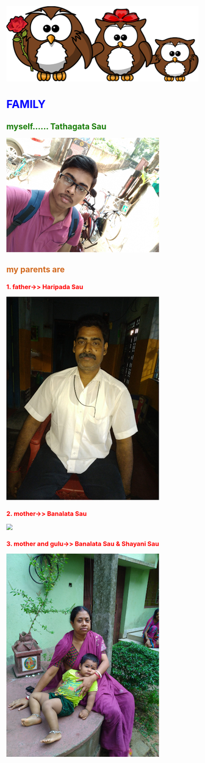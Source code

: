 <html>
<head>  <title>  FAMILY </title>   
<link rel="stylesheet" href="s1.css">
</head>
<body>
    

    
<img src="owl-158418.svg" hight="200" width="1500"> 
<h1 style="color:blue;">FAMILY </h1>
<h2 style="color:rgb(26, 126, 6);"> myself...... Tathagata Sau</h2> 
<p><a href="tathagata.html"> <img src="IMG_20181021_094113.jpg" hight="500" width="400"> </a></p>

<h2 style="color:chocolate;"> my parents are </h2>
<h3 style="color:red;"> 1. father->> Haripada Sau  </h3>
<p><img src="Haripada.jpg" hight="500" width="400"> </p>
<h3 style="color:red;"> 2. mother->> Banalata Sau </h3>
<p><img src="Bana.jpg" hight="500" width="400"></p>
<h3 style="color:red;"> 3. mother and gulu->> Banalata Sau & Shayani Sau </h3>
<p><img src="banalata.jpg" hight="500" width="400"> </p>

</body>




</html>
